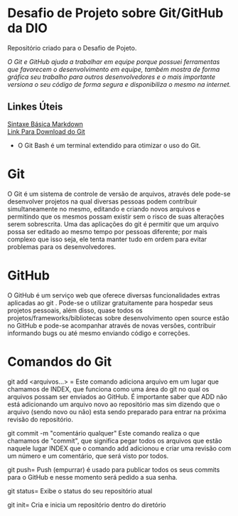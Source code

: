 # Desafio de Projeto sobre Git/GitHub da DIO
Repositório criado para o Desafio de Pojeto.

*O Git e GitHub ajuda a trabalhar em equipe porque possuei ferramentas que favorecem o desenvolvimento em equipe, também mostra de forma gráfica seu trabalho para outros desenvolvedores e o mais importante versiona o seu código de forma segura e disponibiliza o mesmo na internet.*

## Linkes Úteis
[Sintaxe Básica Markdown](https://www.markdownguide.org/) <br>
[Link Para Download do Git](https://git-scm.com/downloads)
  - O Git Bash é um terminal extendido para otimizar o uso do Git.

# Git

O Git é um sistema de controle de versão de arquivos, através dele pode-se desenvolver projetos na qual diversas pessoas podem contribuir simultaneamente no mesmo, editando e criando novos arquivos e permitindo que os mesmos possam existir sem o risco de suas alterações serem sobrescrita.
Uma das aplicações do git é permitir que um arquivo possa ser editado ao mesmo tempo por pessoas diferente; por mais complexo que isso seja, ele tenta manter tudo em ordem para evitar problemas para os desenvolvedores.

# GitHub

O GitHub é um serviço web que oferece diversas funcionalidades extras aplicadas ao git . Pode-se o utilizar gratuitamente para hospedar seus projetos pessoais, além disso, quase todos os projetos/frameworks/bibliotecas sobre desenvolvimento open source estão no GitHub e pode-se acompanhar através de novas versões, contribuir informando bugs ou até mesmo enviando código e correções.

# Comandos do Git

git add <arquivos...> = Este comando adiciona arquivo em um lugar que chamamos de INDEX, que funciona como uma área do git no qual os arquivos possam ser enviados ao GitHub. É importante saber que ADD não está adicionando um arquivo novo ao repositório mas sim dizendo que o arquivo (sendo novo ou não) esta sendo preparado para entrar na próxima revisão do repositório.

git commit -m "comentário qualquer" Este comando realiza o que chamamos de "commit", que significa pegar todos os arquivos que estão naquele lugar INDEX que o comando add adicionou e criar uma revisão com um número e um comentário, que será visto por todos.

git push= Push (empurrar) é usado para publicar todos os seus commits para o GitHub e nesse momento será pedido a sua senha.

git status= Exibe o status do seu repositório atual

git init= Cria e inicia um repositório dentro do diretório

